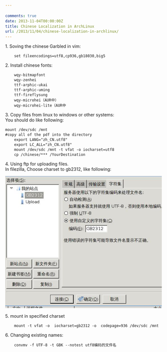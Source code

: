 ```yaml
---

comments: true
date: 2013-11-04T00:00:00Z
title: Chinese Localization in ArchLinux
url: /2013/11/04/chinese-localization-in-archlinux/
---
```


1\. Soving the chinese Garbled in vim:

```
	set fileencodings=utf8,cp936,gb18030,big5
```

2\. Install chinese fonts:

```
	wqy-bitmapfont
	wqy-zenhei
	ttf-arphic-ukai
	ttf-arphic-uming
	ttf-fireflysung
	wqy-microhei（AUR中）
	wqy-microhei-lite（AUR中
```

3\. Copy files from linux to windows or other systems:     
You should do like following:    

```
mount /dev/sdc /mnt
#copy all of the pdf into the directory
	export LANG="zh_CN.utf8"
	export LC_ALL="zh_CN.utf8"
	mount /dev/sdc /mnt -t vfat -o iocharset=utf8
	cp /chinese/*** /YourDestination
```

4\. Using ftp for uploading files.    
In filezilla, Choose charset to gb2312, like following:

![charset](/images/charset.jpg "Charset gb2312")

5\. mount in specified charset

```
	mount -t vfat -o  iocharset=gb2312 -o  codepage=936 /dev/sdc /mnt
```

6\. Changing existing names:

```
	convmv -f UTF-8 -t GBK --notest utf8编码的文件名
```




